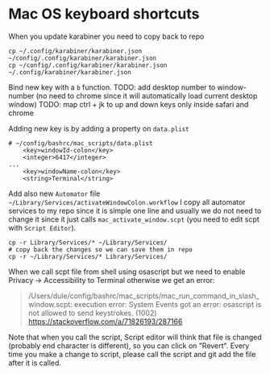 # Mac OS keyboard shortcuts

When you update karabiner you need to copy back to repo
```
cp ~/.config/karabiner/karabiner.json ~/config/.config/karabiner/karabiner.json
cp ~/config/.config/karabiner/karabiner.json ~/.config/karabiner/karabiner.json
```

Bind new key with a `b` function.
TODO: add desktop number to window-number (no need to chrome since it will
automatically load current desktop window)
TODO: map ctrl + jk to up and down keys only inside safari and chrome

Adding new key is by adding a property on `data.plist`
```
# ~/config/bashrc/mac_scripts/data.plist
	<key>windowId-colon</key>
	<integer>6417</integer>
...
	<key>windowName-colon</key>
	<string>Terminal</string>
```

Add also new `Automator` file `~/Library/Services/activateWindowColon.workflow`
I copy all automator services to my repo since it is simple one line and usually
we do not need to change it since it just calls `mac_activate_window.scpt` (you
need to edit scpt with `Script Editor`).
```
cp -r Library/Services/* ~/Library/Services/
# copy back the changes so we can save them in repo
cp -r ~/Library/Services/* Library/Services/
```

When we call scpt file from shell using osascript but we need to enable Privacy ->
Accessibility to Terminal
otherwise we get an error:
> /Users/dule/config/bashrc/mac_scripts/mac_run_command_in_slash_window.scpt: execution error: System Events got an error: osascript is not allowed to send keystrokes. (1002)
https://stackoverflow.com/a/71826193/287166

Note that when you call the script, Script editor will think that file is
changed (probably end character is different), so you can click on "Revert".
Every time you make a change to script, please call the script and git add the
file after it is called.
